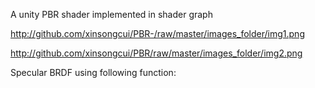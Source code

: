 A unity PBR shader implemented in shader graph

http://github.com/xinsongcui/PBR-/raw/master/images_folder/img1.png

http://github.com/xinsongcui/PBR/raw/master/images_folder/img2.png


Specular BRDF using following function:






